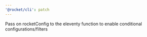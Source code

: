 ```yaml
---
'@rocket/cli': patch
---
```


Pass on rocketConfig to the eleventy function to enable conditional configurations/filters
